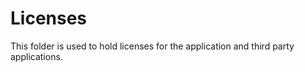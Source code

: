 Licenses
========

This folder is used to hold licenses for the application and third party applications.